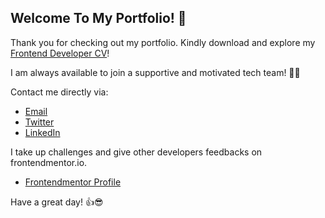 ## Welcome To My Portfolio! 👋

Thank you for checking out my portfolio. Kindly download and explore my [Frontend Developer CV](https://folathecoder.github.io/portfolio-V1/folarin-akinloye-cv)!

I am always available to join a supportive and motivated tech team!  💪💪

Contact me directly via: 

- [Email](mailto:folathecoder@gmail.com)
- [Twitter](https://twitter.com/folathecoder)
- [LinkedIn](https://linkedin.com/in/akinloye-folarin)

I take up challenges and give other developers feedbacks on frontendmentor.io.

- [Frontendmentor Profile](https://www.frontendmentor.io/profile/folathecoder)

Have a great day! 👍😎
